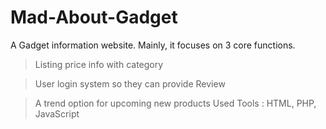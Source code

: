 # Mad-About-Gadget

A Gadget information website. Mainly, it focuses on 3 core functions.

>Listing price info with category

>User login system so they can provide Review

>A trend option for upcoming new products
Used Tools : HTML, PHP, JavaScript
